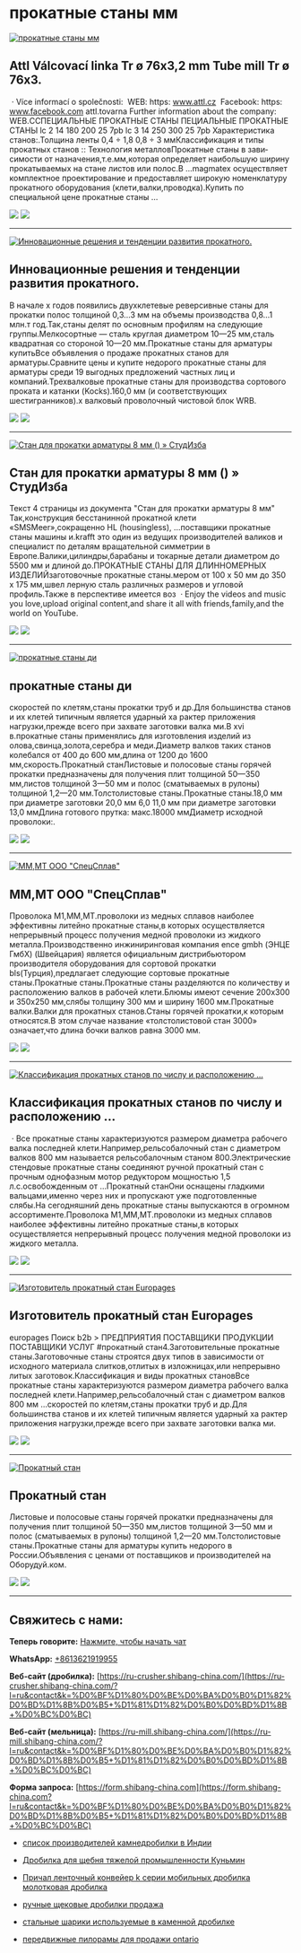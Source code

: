 # прокатные станы мм

<a href="https://swt.shibang-china.com/?l=ru&img&k=%D0%BF%D1%80%D0%BE%D0%BA%D0%B0%D1%82%D0%BD%D1%8B%D0%B5+%D1%81%D1%82%D0%B0%D0%BD%D1%8B+%D0%BC%D0%BC" target="_blank">![прокатные станы мм](http://static.shibang-china.com/all-800x300/1483.jpg)</a>

## Attl V&#225;lcovac&#237; linka Tr &#248; 76x3,2 mm Tube mill Tr &#248; 76x3.
&nbsp;&#0183;&#32;V&#237;ce informac&#237; o společnosti: ️ WEB: https: www.attl.cz ️ Facebook: https: www.facebook.com attl.tovarna Further information about the company: ️ WEB.ССПЕЦИАЛЬНЫЕ ПРОКАТНЫЕ СТАНЫ ПЕЦИАЛЬНЫЕ ПРОКАТНЫЕ СТАНЫ lc 2 14 180 200 25 7pb lc 3 14 250 300 25 7pb Характеристика станов:.Толщина ленты 0,4 &#247; 1,8 0,8 &#247; 3 ммКлассификация и типы прокатных станов :: Технология металловПрокатные станы в зави&#173;симости от назначения,т.е.мм,которая определяет наибольшую ширину прокатываемых на стане листов или полос.В …magmatex осуществляет комплектное проектирование и предоставляет широкую номенклатуру прокатного оборудования (клети,валки,проводка).Купить по специальной цене прокатные станы …


<a href="https://whatsapp.shibangsoft.com/WhatsApp.php" target="_blank" title="WhatsApp">![](http://static.shibang-china.com/icon/whatsapp.png)</a> <a href="https://swt.shibang-china.com/?l=ru&icon&k=%D0%BF%D1%80%D0%BE%D0%BA%D0%B0%D1%82%D0%BD%D1%8B%D0%B5+%D1%81%D1%82%D0%B0%D0%BD%D1%8B+%D0%BC%D0%BC" target="_blank">![](http://static.shibang-china.com/icon/chat-ru.png)</a>

---

<a href="https://swt.shibang-china.com/?l=ru&img&k=%D0%BF%D1%80%D0%BE%D0%BA%D0%B0%D1%82%D0%BD%D1%8B%D0%B5+%D1%81%D1%82%D0%B0%D0%BD%D1%8B+%D0%BC%D0%BC" target="_blank">![Инновационные решения и тенденции развития прокатного.](http://static.shibang-china.com/all-800x300/548.jpg)</a>

## Инновационные решения и тенденции развития прокатного.
В начале х годов появились двухклетевые реверсивные станы для прокатки полос толщиной 0,3…3 мм на объемы производства 0,8…1 млн.т год.Так,станы делят по основным профилям на следующие группы.Мелкосортные — сталь круглая диаметром 10—25 мм,сталь квадратная со стороной 10—20 мм.Прокатные станы для арматуры купитьВсе объявления о продаже прокатных станов для арматуры.Сравните цены и купите недорого прокатные станы для арматуры среди 19 выгодных предложений частных лиц и компаний.Трехвалковые прокатные станы для производства сортового проката и катанки (Kocks).160,0 мм (и соответствующих шестигранников).х валковый проволочный чистовой блок WRB.


<a href="https://whatsapp.shibangsoft.com/WhatsApp.php" target="_blank" title="WhatsApp">![](http://static.shibang-china.com/icon/whatsapp.png)</a> <a href="https://swt.shibang-china.com/?l=ru&icon&k=%D0%BF%D1%80%D0%BE%D0%BA%D0%B0%D1%82%D0%BD%D1%8B%D0%B5+%D1%81%D1%82%D0%B0%D0%BD%D1%8B+%D0%BC%D0%BC" target="_blank">![](http://static.shibang-china.com/icon/chat-ru.png)</a>

---

<a href="https://swt.shibang-china.com/?l=ru&img&k=%D0%BF%D1%80%D0%BE%D0%BA%D0%B0%D1%82%D0%BD%D1%8B%D0%B5+%D1%81%D1%82%D0%B0%D0%BD%D1%8B+%D0%BC%D0%BC" target="_blank">![Стан для прокатки арматуры 8 мм () &#187; СтудИзба](http://static.shibang-china.com/all-800x300/1287.jpg)</a>

## Стан для прокатки арматуры 8 мм () &#187; СтудИзба
Текст 4 страницы из документа &quot;Стан для прокатки арматуры 8 мм&quot; Так,конструкция бесстанинной прокатной клети &#171;SMSMeer&#187;,сокращенно HL (housingless), …поставщики прокатные станы машины и.krafft это один из ведущих производителей валиков и специалист по деталям вращательной симметрии в Европе.Валики,цилиндры,барабаны и токарные детали диаметром до 5500 мм и длиной до.ПРОКАТНЫЕ СТАНЫ ДЛЯ ДЛИННОМЕРНЫХ ИЗДЕЛИЙзаготовочные прокатные станы.мером от 100 х 50 мм до 350 х 175 мм,швел лерную сталь различных размеров и угловой профиль.Также в перспективе имеется воз &nbsp;&#0183;&#32;Enjoy the videos and music you love,upload original content,and share it all with friends,family,and the world on YouTube.


<a href="https://whatsapp.shibangsoft.com/WhatsApp.php" target="_blank" title="WhatsApp">![](http://static.shibang-china.com/icon/whatsapp.png)</a> <a href="https://swt.shibang-china.com/?l=ru&icon&k=%D0%BF%D1%80%D0%BE%D0%BA%D0%B0%D1%82%D0%BD%D1%8B%D0%B5+%D1%81%D1%82%D0%B0%D0%BD%D1%8B+%D0%BC%D0%BC" target="_blank">![](http://static.shibang-china.com/icon/chat-ru.png)</a>

---

<a href="https://swt.shibang-china.com/?l=ru&img&k=%D0%BF%D1%80%D0%BE%D0%BA%D0%B0%D1%82%D0%BD%D1%8B%D0%B5+%D1%81%D1%82%D0%B0%D0%BD%D1%8B+%D0%BC%D0%BC" target="_blank">![прокатные станы ди](http://static.shibang-china.com/all-800x300/1022.jpg)</a>

## прокатные станы ди
скоростей по клетям,станы прокатки труб и др.Для большинства станов и их клетей типичным является ударный ха рактер приложения нагрузки,прежде всего при захвате заготовки валка ми.В xvi в.прокатные станы применялись для изготовления изделий из олова,свинца,золота,серебра и меди.Диаметр валков таких станов колебался от 400 до 600 мм,длина от 1200 до 1600 мм,скорость.Прокатный станЛистовые и полосовые станы горячей прокатки предназначены для получения плит толщиной 50—350 мм,листов толщиной 3—50 мм и полос (сматываемых в рулоны) толщиной 1,2—20 мм.Толстолистовые станы.Прокатные станы.18,0 мм при диаметре заготовки 20,0 мм 6,0 11,0 мм при диаметре заготовки 13,0 ммДлина готового прутка: макс.18000 ммДиаметр исходной проволоки:.


<a href="https://whatsapp.shibangsoft.com/WhatsApp.php" target="_blank" title="WhatsApp">![](http://static.shibang-china.com/icon/whatsapp.png)</a> <a href="https://swt.shibang-china.com/?l=ru&icon&k=%D0%BF%D1%80%D0%BE%D0%BA%D0%B0%D1%82%D0%BD%D1%8B%D0%B5+%D1%81%D1%82%D0%B0%D0%BD%D1%8B+%D0%BC%D0%BC" target="_blank">![](http://static.shibang-china.com/icon/chat-ru.png)</a>

---

<a href="https://swt.shibang-china.com/?l=ru&img&k=%D0%BF%D1%80%D0%BE%D0%BA%D0%B0%D1%82%D0%BD%D1%8B%D0%B5+%D1%81%D1%82%D0%B0%D0%BD%D1%8B+%D0%BC%D0%BC" target="_blank">![ММ,МТ ООО &quot;СпецСплав&quot;](http://static.shibang-china.com/all-800x300/181.jpg)</a>

## ММ,МТ ООО &quot;СпецСплав&quot;
Проволока М1,ММ,МТ.проволоки из медных сплавов наиболее эффективны литейно прокатные станы,в которых осуществляется непрерывный процесс получения медной проволоки из жидкого металла.Производственно инжиниринговая компания ence gmbh (ЭНЦЕ ГмбХ) (Швейцария) является официальным дистрибьютором производителя оборудования для сортовой прокатки bls(Турция),предлагает следующие сортовые прокатные станы.Прокатные станы.Прокатные станы разделяются по количеству и расположению валков в рабочей клети.Блюмы имеют сечение 200x300 и 350x250 мм,слябы толщину 300 мм и ширину 1600 мм.Прокатные валки.Валки для прокатных станов.Станы горячей прокатки,к которым относятся.В этом случае название &#171;толстолистовой стан 3000&#187; означает,что длина бочки валков равна 3000 мм.


<a href="https://whatsapp.shibangsoft.com/WhatsApp.php" target="_blank" title="WhatsApp">![](http://static.shibang-china.com/icon/whatsapp.png)</a> <a href="https://swt.shibang-china.com/?l=ru&icon&k=%D0%BF%D1%80%D0%BE%D0%BA%D0%B0%D1%82%D0%BD%D1%8B%D0%B5+%D1%81%D1%82%D0%B0%D0%BD%D1%8B+%D0%BC%D0%BC" target="_blank">![](http://static.shibang-china.com/icon/chat-ru.png)</a>

---

<a href="https://swt.shibang-china.com/?l=ru&img&k=%D0%BF%D1%80%D0%BE%D0%BA%D0%B0%D1%82%D0%BD%D1%8B%D0%B5+%D1%81%D1%82%D0%B0%D0%BD%D1%8B+%D0%BC%D0%BC" target="_blank">![Классификация прокатных станов по числу и расположению …](http://static.shibang-china.com/all-800x300/92.jpg)</a>

## Классификация прокатных станов по числу и расположению …
&nbsp;&#0183;&#32;Все прокатные станы характеризуются размером диаметра рабочего валка последней клети.Например,рельсобалочный стан с диаметром валков 800 мм называется рельсобалочным станом 800.Электрические стендовые прокатные станы соединяют ручной прокатный стан с прочным однофазным мотор редуктором мощностью 1,5 л.с.освобожденным от …Прокатный станОни оснащены гладкими вальцами,именно через них и пропускают уже подготовленные слябы.На сегодняшний день прокатные станы выпускаются в огромном ассортименте.Проволока М1,ММ,МТ.проволоки из медных сплавов наиболее эффективны литейно прокатные станы,в которых осуществляется непрерывный процесс получения медной проволоки из жидкого металла.


<a href="https://whatsapp.shibangsoft.com/WhatsApp.php" target="_blank" title="WhatsApp">![](http://static.shibang-china.com/icon/whatsapp.png)</a> <a href="https://swt.shibang-china.com/?l=ru&icon&k=%D0%BF%D1%80%D0%BE%D0%BA%D0%B0%D1%82%D0%BD%D1%8B%D0%B5+%D1%81%D1%82%D0%B0%D0%BD%D1%8B+%D0%BC%D0%BC" target="_blank">![](http://static.shibang-china.com/icon/chat-ru.png)</a>

---

<a href="https://swt.shibang-china.com/?l=ru&img&k=%D0%BF%D1%80%D0%BE%D0%BA%D0%B0%D1%82%D0%BD%D1%8B%D0%B5+%D1%81%D1%82%D0%B0%D0%BD%D1%8B+%D0%BC%D0%BC" target="_blank">![Изготовитель прокатный стан Europages](http://static.shibang-china.com/all-800x300/420.jpg)</a>

## Изготовитель прокатный стан Europages
europages Поиск b2b &gt; ПРЕДПРИЯТИЯ ПОСТАВЩИКИ ПРОДУКЦИИ ПОСТАВЩИКИ УСЛУГ #прокатный стан4.Заготовительные прокатные станы.Заготовочные станы строятся двух типов в зависимости от исходного материала слитков,отлитых в изложницах,или непрерывно литых заготовок.Классификация и виды прокатных становВсе прокатные станы характеризуются размером диаметра рабочего валка последней клети.Например,рельсобалочный стан с диаметром валков 800 мм …скоростей по клетям,станы прокатки труб и др.Для большинства станов и их клетей типичным является ударный ха рактер приложения нагрузки,прежде всего при захвате заготовки валка ми.


<a href="https://whatsapp.shibangsoft.com/WhatsApp.php" target="_blank" title="WhatsApp">![](http://static.shibang-china.com/icon/whatsapp.png)</a> <a href="https://swt.shibang-china.com/?l=ru&icon&k=%D0%BF%D1%80%D0%BE%D0%BA%D0%B0%D1%82%D0%BD%D1%8B%D0%B5+%D1%81%D1%82%D0%B0%D0%BD%D1%8B+%D0%BC%D0%BC" target="_blank">![](http://static.shibang-china.com/icon/chat-ru.png)</a>

---

<a href="https://swt.shibang-china.com/?l=ru&img&k=%D0%BF%D1%80%D0%BE%D0%BA%D0%B0%D1%82%D0%BD%D1%8B%D0%B5+%D1%81%D1%82%D0%B0%D0%BD%D1%8B+%D0%BC%D0%BC" target="_blank">![Прокатный стан](http://static.shibang-china.com/all-800x300/1261.jpg)</a>

## Прокатный стан
Листовые и полосовые станы горячей прокатки предназначены для получения плит толщиной 50—350 мм,листов толщиной 3—50 мм и полос (сматываемых в рулоны) толщиной 1,2—20 мм.Толстолистовые станы.Прокатные станы для арматуры купить недорого в России.Объявления с ценами от поставщиков и производителей на Оборудуй.ком.

<a href="https://whatsapp.shibangsoft.com/WhatsApp.php" target="_blank" title="WhatsApp">![](http://static.shibang-china.com/icon/whatsapp.png)</a> <a href="https://swt.shibang-china.com/?l=ru&icon&k=%D0%BF%D1%80%D0%BE%D0%BA%D0%B0%D1%82%D0%BD%D1%8B%D0%B5+%D1%81%D1%82%D0%B0%D0%BD%D1%8B+%D0%BC%D0%BC" target="_blank">![](http://static.shibang-china.com/icon/chat-ru.png)</a>

---
## Свяжитесь с нами:

**Теперь говорите:** [Нажмите, чтобы начать чат](https://swt.shibang-china.com?l=ru&contact&k=%D0%BF%D1%80%D0%BE%D0%BA%D0%B0%D1%82%D0%BD%D1%8B%D0%B5+%D1%81%D1%82%D0%B0%D0%BD%D1%8B+%D0%BC%D0%BC)

**WhatsApp:**  [+8613621919955](https://whatsapp.shibangsoft.com/WhatsApp.php)

**Веб-сайт (дробилка):** [https://ru-crusher.shibang-china.com/](https://ru-crusher.shibang-china.com/?l=ru&contact&k=%D0%BF%D1%80%D0%BE%D0%BA%D0%B0%D1%82%D0%BD%D1%8B%D0%B5+%D1%81%D1%82%D0%B0%D0%BD%D1%8B+%D0%BC%D0%BC)

**Веб-сайт (мельница):** [https://ru-mill.shibang-china.com/](https://ru-mill.shibang-china.com/?l=ru&contact&k=%D0%BF%D1%80%D0%BE%D0%BA%D0%B0%D1%82%D0%BD%D1%8B%D0%B5+%D1%81%D1%82%D0%B0%D0%BD%D1%8B+%D0%BC%D0%BC)

**Форма запроса:** [https://form.shibang-china.com](https://form.shibang-china.com?l=ru&contact&k=%D0%BF%D1%80%D0%BE%D0%BA%D0%B0%D1%82%D0%BD%D1%8B%D0%B5+%D1%81%D1%82%D0%B0%D0%BD%D1%8B+%D0%BC%D0%BC)

* [список производителей камнедробилки в Индии](../135/%D1%81%D0%BF%D0%B8%D1%81%D0%BE%D0%BA%20%D0%BF%D1%80%D0%BE%D0%B8%D0%B7%D0%B2%D0%BE%D0%B4%D0%B8%D1%82%D0%B5%D0%BB%D0%B5%D0%B9%20%D0%BA%D0%B0%D0%BC%D0%BD%D0%B5%D0%B4%D1%80%D0%BE%D0%B1%D0%B8%D0%BB%D0%BA%D0%B8%20%D0%B2%20%D0%98%D0%BD%D0%B4%D0%B8%D0%B8.md)

* [Дробилка для щебня тяжелой промышленности Куньмин](../132/%D0%94%D1%80%D0%BE%D0%B1%D0%B8%D0%BB%D0%BA%D0%B0%20%D0%B4%D0%BB%D1%8F%20%D1%89%D0%B5%D0%B1%D0%BD%D1%8F%20%D1%82%D1%8F%D0%B6%D0%B5%D0%BB%D0%BE%D0%B9%20%D0%BF%D1%80%D0%BE%D0%BC%D1%8B%D1%88%D0%BB%D0%B5%D0%BD%D0%BD%D0%BE%D1%81%D1%82%D0%B8%20%D0%9A%D1%83%D0%BD%D1%8C%D0%BC%D0%B8%D0%BD.md)

* [Причал ленточный конвейер k серии мобильных дробилка молотковая дробилка](../135/%D0%9F%D1%80%D0%B8%D1%87%D0%B0%D0%BB%20%D0%BB%D0%B5%D0%BD%D1%82%D0%BE%D1%87%D0%BD%D1%8B%D0%B9%20%D0%BA%D0%BE%D0%BD%D0%B2%D0%B5%D0%B9%D0%B5%D1%80%20k%20%D1%81%D0%B5%D1%80%D0%B8%D0%B8%20%D0%BC%D0%BE%D0%B1%D0%B8%D0%BB%D1%8C%D0%BD%D1%8B%D1%85%20%D0%B4%D1%80%D0%BE%D0%B1%D0%B8%D0%BB%D0%BA%D0%B0%20%D0%BC%D0%BE%D0%BB%D0%BE%D1%82%D0%BA%D0%BE%D0%B2%D0%B0%D1%8F%20%D0%B4%D1%80%D0%BE%D0%B1%D0%B8%D0%BB%D0%BA%D0%B0.md)

* [ручные щековые дробилки продажа](../132/%D1%80%D1%83%D1%87%D0%BD%D1%8B%D0%B5%20%D1%89%D0%B5%D0%BA%D0%BE%D0%B2%D1%8B%D0%B5%20%D0%B4%D1%80%D0%BE%D0%B1%D0%B8%D0%BB%D0%BA%D0%B8%20%D0%BF%D1%80%D0%BE%D0%B4%D0%B0%D0%B6%D0%B0.md)

* [стальные шарики используемые в каменной дробилке](../132/%D1%81%D1%82%D0%B0%D0%BB%D1%8C%D0%BD%D1%8B%D0%B5%20%D1%88%D0%B0%D1%80%D0%B8%D0%BA%D0%B8%20%D0%B8%D1%81%D0%BF%D0%BE%D0%BB%D1%8C%D0%B7%D1%83%D0%B5%D0%BC%D1%8B%D0%B5%20%D0%B2%20%D0%BA%D0%B0%D0%BC%D0%B5%D0%BD%D0%BD%D0%BE%D0%B9%20%D0%B4%D1%80%D0%BE%D0%B1%D0%B8%D0%BB%D0%BA%D0%B5.md)

* [передвижные пилорамы для продажи ontario](../133/%D0%BF%D0%B5%D1%80%D0%B5%D0%B4%D0%B2%D0%B8%D0%B6%D0%BD%D1%8B%D0%B5%20%D0%BF%D0%B8%D0%BB%D0%BE%D1%80%D0%B0%D0%BC%D1%8B%20%D0%B4%D0%BB%D1%8F%20%D0%BF%D1%80%D0%BE%D0%B4%D0%B0%D0%B6%D0%B8%20ontario.md)